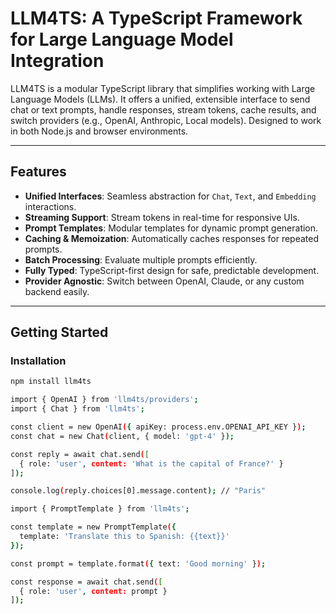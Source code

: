 # LLM4TS: A TypeScript Framework for Large Language Model Integration

LLM4TS is a modular TypeScript library that simplifies working with Large Language Models (LLMs). It offers a unified, extensible interface to send chat or text prompts, handle responses, stream tokens, cache results, and switch providers (e.g., OpenAI, Anthropic, Local models). Designed to work in both Node.js and browser environments.

---

## Features

- **Unified Interfaces**: Seamless abstraction for `Chat`, `Text`, and `Embedding` interactions.
- **Streaming Support**: Stream tokens in real-time for responsive UIs.
- **Prompt Templates**: Modular templates for dynamic prompt generation.
- **Caching & Memoization**: Automatically caches responses for repeated prompts.
- **Batch Processing**: Evaluate multiple prompts efficiently.
- **Fully Typed**: TypeScript-first design for safe, predictable development.
- **Provider Agnostic**: Switch between OpenAI, Claude, or any custom backend easily.

---

## Getting Started

### Installation

```bash
npm install llm4ts

import { OpenAI } from 'llm4ts/providers';
import { Chat } from 'llm4ts';

const client = new OpenAI({ apiKey: process.env.OPENAI_API_KEY });
const chat = new Chat(client, { model: 'gpt-4' });

const reply = await chat.send([
  { role: 'user', content: 'What is the capital of France?' }
]);

console.log(reply.choices[0].message.content); // "Paris"

import { PromptTemplate } from 'llm4ts';

const template = new PromptTemplate({
  template: 'Translate this to Spanish: {{text}}'
});

const prompt = template.format({ text: 'Good morning' });

const response = await chat.send([
  { role: 'user', content: prompt }
]);

